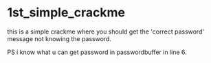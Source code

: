 # 1st_simple_crackme
this is a simple crackme where you should get the 'correct password' message not knowing the password.

PS i know what u can get password in passwordbuffer in line 6.
